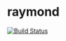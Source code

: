 # raymond
[![Build Status](https://travis-ci.org/globalbioticinteractions/raymond.svg?branch=master)](https://travis-ci.org/globalbioticinteractions/raymond)
